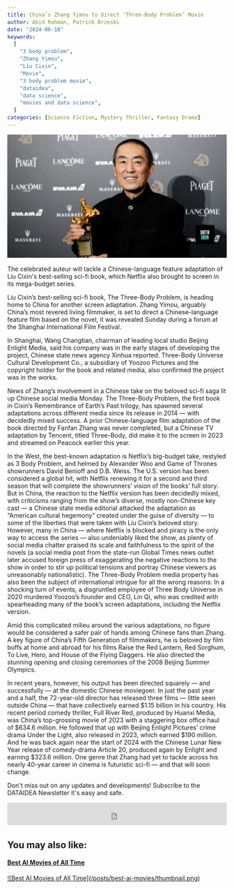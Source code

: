 ```yaml
---
title: China’s Zhang Yimou to Direct ‘Three-Body Problem’ Movie
author: Abid Rahman, Patrick Brzeski
date: "2024-06-18"
keywords:
  [
    "3 body problem",
    "Zhang Yimou",
    "Liu Cixin",
    "Movie",
    "3 body problem movie",
    "dataidea",
    "data science",
    "movies and data science",
  ]
categories: [Science Fiction, Mystery Thriller, Fantasy Drama]
---
```


![Photo by DATAIDEA](thumbnail.jpg)

The celebrated auteur will tackle a Chinese-language feature adaptation of Liu Cixin's best-selling sci-fi book, which Netflix also brought to screen in its mega-budget series.

Liu Cixin’s best-selling sci-fi book, The Three-Body Problem, is heading home to China for another screen adaptation. Zhang Yimou, arguably China’s most revered living filmmaker, is set to direct a Chinese-language feature film based on the novel, it was revealed Sunday during a forum at the Shanghai International Film Festival.

<script async src="https://pagead2.googlesyndication.com/pagead/js/adsbygoogle.js?client=ca-pub-8076040302380238"
     crossorigin="anonymous"></script>

<ins class="adsbygoogle"
     style="display:block; text-align:center;"
     data-ad-layout="in-article"
     data-ad-format="fluid"
     data-ad-client="ca-pub-8076040302380238"
     data-ad-slot="8693891310"></ins>

<script>
     (adsbygoogle = window.adsbygoogle || []).push({});
</script>

In Shanghai, Wang Changtian, chairman of leading local studio Beijing Enlight Media, said his company was in the early stages of developing the project, Chinese state news agency Xinhua reported. Three-Body Universe Cultural Development Co., a subsidiary of Yoozoo Pictures and the copyright holder for the book and related media, also confirmed the project was in the works.

News of Zhang’s involvement in a Chinese take on the beloved sci-fi saga lit up Chinese social media Monday. The Three-Body Problem, the first book in Cixin’s Remembrance of Earth’s Past trilogy, has spawned several adaptations across different media since its release in 2014 — with decidedly mixed success. A prior Chinese-language film adaptation of the book directed by Fanfan Zhang was never completed, but a Chinese TV adaptation by Tencent, titled Three-Body, did make it to the screen in 2023 and streamed on Peacock earlier this year.

<script async src="https://pagead2.googlesyndication.com/pagead/js/adsbygoogle.js?client=ca-pub-8076040302380238"
     crossorigin="anonymous"></script>

<ins class="adsbygoogle"
     style="display:block; text-align:center;"
     data-ad-layout="in-article"
     data-ad-format="fluid"
     data-ad-client="ca-pub-8076040302380238"
     data-ad-slot="8693891310"></ins>

<script>
     (adsbygoogle = window.adsbygoogle || []).push({});
</script>

In the West, the best-known adaptation is Netflix’s big-budget take, restyled as 3 Body Problem, and helmed by Alexander Woo and Game of Thrones showrunners David Benioff and D.B. Weiss. The U.S. version has been considered a global hit, with Netflix renewing it for a second and third season that will complete the showrunners’ vision of the books’ full story. But in China, the reaction to the Netflix version has been decidedly mixed, with criticisms ranging from the show’s diverse, mostly non-Chinese key cast — a Chinese state media editorial attacked the adaptation as “American cultural hegemony” created under the guise of diversity — to some of the liberties that were taken with Liu Cixin’s beloved story. However, many in China — where Netflix is blocked and piracy is the only way to access the series — also undeniably liked the show, as plenty of social media chatter praised its scale and faithfulness to the spirit of the novels (a social media post from the state-run Global Times news outlet later accused foreign press of exaggerating the negative reactions to the show in order to stir up political tensions and portray Chinese viewers as unreasonably nationalistic). The Three-Body Problem media property has also been the subject of international intrigue for all the wrong reasons: In a shocking turn of events, a disgruntled employee of Three Body Universe in 2020 murdered Yoozoo’s founder and CEO, Lin Qi, who was credited with spearheading many of the book’s screen adaptations, including the Netflix version.

<script async src="https://pagead2.googlesyndication.com/pagead/js/adsbygoogle.js?client=ca-pub-8076040302380238"
     crossorigin="anonymous"></script>

<ins class="adsbygoogle"
     style="display:block; text-align:center;"
     data-ad-layout="in-article"
     data-ad-format="fluid"
     data-ad-client="ca-pub-8076040302380238"
     data-ad-slot="8693891310"></ins>

<script>
     (adsbygoogle = window.adsbygoogle || []).push({});
</script>

Amid this complicated milieu around the various adaptations, no figure would be considered a safer pair of hands among Chinese fans than Zhang. A key figure of China’s Fifth Generation of filmmakers, he is beloved by film buffs at home and abroad for his films Raise the Red Lantern, Red Sorghum, To Live, Hero, and House of the Flying Daggers. He also directed the stunning opening and closing ceremonies of the 2008 Beijing Summer Olympics.

In recent years, however, his output has been directed squarely — and successfully — at the domestic Chinese moviegoer. In just the past year and a half, the 72-year-old director has released three films — little seen outside China — that have collectively earned $1.15 billion in his country. His recent period comedy thriller, Full River Red, produced by Huanxi Media, was China’s top-grossing movie of 2023 with a staggering box office haul of $634.6 million. He followed that up with Beijing Enlight Pictures’ crime drama Under the Light, also released in 2023, which earned $190 million. And he was back again near the start of 2024 with the Chinese Lunar New Year release of comedy-drama Article 20, produced again by Enlight and earning $323.6 million. One genre that Zhang had yet to tackle across his nearly 40-year career in cinema is futuristic sci-fi — and that will soon change.

<div class="p-3">
<p class=pb-1>
Don't miss out on any updates and developments! Subscribe to the DATAIDEA Newsletter it's easy and safe.
</p>
<iframe src="https://embeds.beehiiv.com/5fc7c425-9c7e-4e08-a514-ad6c22beee74?slim=true" data-test-id="beehiiv-embed" height="52" frameborder="0" scrolling="no" style="margin: 0; border-radius: 0px !important; background-color: transparent; width: 100%;" ></iframe>
</div>

<div class="p-3">
<h2>You may also like:</h2>
<a href="/posts/best-ai-movies/">
<h4>Best AI Movies of All Time</h4>
![Best AI Movies of All Time](/posts/best-ai-movies/thumbnail.png)
</a>
</div>
